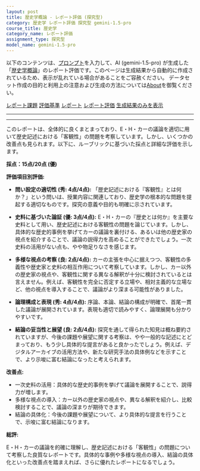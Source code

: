 ```yaml
---
layout: post
title: 歴史学概論 - レポート評価 (探究型)
category: 歴史学 レポート評価 探究型 gemini-1.5-pro
course_title: 歴史学
category_name: レポート評価
assignment_type: 探究型
model_name: gemini-1.5-pro
---
```


以下のコンテンツは、[プロンプト](http://127.0.0.1:8000/generated/歴史学/gemini-1.5-pro/prompt_レポート評価-探究型.md)を入力して、AI (gemini-1.5-pro) が生成した「[歴史学概論](/contents/歴史学/)」のレポート評価です。このページは生成結果から自動的に作成されているため、表示が乱れている場合があることをご容赦ください。
データセット作成の目的と利用上の注意および生成の方法については[About](/About)を御覧ください。

[レポート課題](../レポート課題-探究型)
[評価基準](../評価基準-探究型)
[レポート](../レポート-探究型)
[レポート評価](../レポート評価-探究型)
[生成結果のみを表示](http://127.0.0.1:8000/generated/歴史学/gemini-1.5-pro/レポート評価-探究型.md)
  

***
***
  
このレポートは、全体的に良くまとまっており、E・H・カーの議論を適切に用いて歴史記述における「客観性」の問題を考察しています。しかし、いくつかの改善点も見られます。以下に、ルーブリックに基づいた採点と詳細な評価を示します。

**採点：15点/20点 (優)**

**評価項目別評価:**

* **問い設定の適切性 (秀: 4点/4点):**  「歴史記述における『客観性』とは何か？」という問いは、授業内容に関連しており、歴史学の根本的な問題を提起する適切なものです。探究の意義や目的も明確に示されています。

* **史料に基づいた論証 (優: 3点/4点):** E・H・カーの『歴史とは何か』を主要な史料として用い、歴史記述における客観性の問題を論じています。しかし、具体的な歴史的事例を挙げてカーの議論を裏付ける、あるいは他の歴史家の視点を紹介することで、議論の説得力を高めることができたでしょう。一次史料の活用がない点も、やや物足りなさを感じます。

* **多様な視点の考察 (良: 2点/4点):** カーの主張を中心に据えつつ、客観性の多義性や歴史家と史料の相互作用について考察しています。しかし、カー以外の歴史家の視点や、客観性に関する異なる解釈が十分に検討されているとは言えません。例えば、客観性を完全に否定する立場や、相対主義的な立場など、他の視点を導入することで、議論がより深まる可能性がありました。

* **論理構成と表現 (秀: 4点/4点):** 序論、本論、結論の構成が明確で、首尾一貫した議論が展開されています。表現も適切で読みやすく、論理展開も分かりやすいです。

* **結論の妥当性と展望 (良: 2点/4点):** 探究を通して得られた知見は概ね要約されていますが、今後の課題や展望に関する考察は、やや一般的な記述にとどまっており、もう少し具体的な提言があると良かったでしょう。例えば、デジタルアーカイブの活用方法や、新たな研究手法の具体例などを示すことで、より示唆に富む結論になったと考えられます。


**改善点:**

* 一次史料の活用：具体的な歴史的事例を挙げて議論を展開することで、説得力が増します。
* 多様な視点の導入：カー以外の歴史家の視点や、異なる解釈を紹介し、比較検討することで、議論の深まりが期待できます。
* 結論の具体化：今後の課題や展望について、より具体的な提言を行うことで、示唆に富む結論になります。


**総評:**

E・H・カーの議論を的確に理解し、歴史記述における「客観性」の問題について考察した良質なレポートです。具体的な事例や多様な視点の導入、結論の具体化といった改善点を踏まえれば、さらに優れたレポートになるでしょう。
